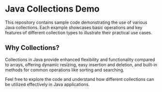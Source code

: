 # Java Collections Demo

This repository contains sample code demonstrating the use of various Java collections. Each example showcases basic operations and key features of different collection types to illustrate their practical use cases.

## Why Collections?

Collections in Java provide enhanced flexibility and functionality compared to arrays, offering dynamic resizing, easy insertion and deletion, and built-in methods for common operations like sorting and searching.

Feel free to explore the code and understand how different collections can be utilized effectively in Java applications.
